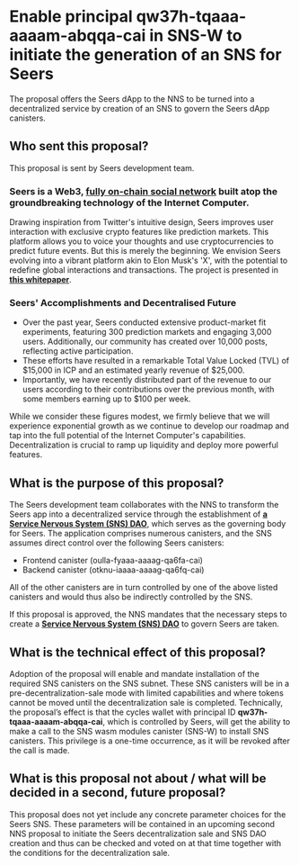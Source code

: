 # Enable principal qw37h-tqaaa-aaaam-abqqa-cai in SNS-W to initiate the generation of an SNS for Seers

The proposal offers the Seers dApp to the NNS to be turned into a decentralized service by creation of an SNS to govern the Seers dApp canisters.

## Who sent this proposal?

This proposal is sent by Seers development team.

### Seers is a Web3, [**fully on-chain social network**](https://seers.social/) built atop the groundbreaking technology of the Internet Computer.

Drawing inspiration from Twitter's intuitive design, Seers improves user interaction with exclusive crypto features like prediction markets.
This platform allows you to voice your thoughts and use cryptocurrencies to predict future events.
But this is merely the beginning. We envision Seers evolving into a vibrant platform akin to Elon Musk's 'X',
with the potential to redefine global interactions and transactions.
The project is presented in [**this whitepaper**](https://www.notion.so/Seers-Web3-Social-Network-25fa0f505b0141cabb5d7d68a11f572b).

### Seers' Accomplishments and Decentralised Future

- Over the past year, Seers conducted extensive product-market fit experiments, featuring 300 prediction markets and engaging 3,000 users. Additionally, our community has created over 10,000 posts, reflecting active participation.
- These efforts have resulted in a remarkable Total Value Locked (TVL) of $15,000 in ICP and an estimated yearly revenue of $25,000.
- Importantly, we have recently distributed part of the revenue to our users according to their contributions over the previous month, with some members earning up to $100 per week.

While we consider these figures modest, we firmly believe that we will experience exponential growth as we continue to develop our roadmap and tap into the full potential of the Internet Computer's capabilities.
Decentralization is crucial to ramp up liquidity and deploy more powerful features.

## What is the purpose of this proposal?

The Seers development team collaborates with the NNS to transform the Seers app into a decentralized service through the establishment of [**a Service Nervous System (SNS) DAO**](https://internetcomputer.org/sns), which serves as the governing body for Seers. The application comprises numerous canisters, and the SNS assumes direct control over the following Seers canisters:

- Frontend canister (oulla-fyaaa-aaaag-qa6fa-cai)
- Backend canister (otknu-iaaaa-aaaag-qa6fq-cai)

All of the other canisters are in turn controlled by one of the above listed canisters and would thus also be indirectly controlled by the SNS.

If this proposal is approved, the NNS mandates that the necessary steps to create a [**Service Nervous System (SNS) DAO**](https://internetcomputer.org/sns) to govern Seers are taken.

## What is the technical effect of this proposal?

Adoption of the proposal will enable and mandate installation of the required SNS canisters on the SNS subnet. These SNS canisters will be in a pre-decentralization-sale mode with limited capabilities and where tokens cannot be moved until the decentralization sale is completed. Technically, the proposal’s effect is that the cycles wallet with principal ID **qw37h-tqaaa-aaaam-abqqa-cai**, which is controlled by Seers, will get the ability to make a call to the SNS wasm modules canister (SNS-W) to install SNS canisters. This privilege is a one-time occurrence, as it will be revoked after the call is made.

## What is this proposal not about / what will be decided in a second, future proposal?

This proposal does not yet include any concrete parameter choices for the Seers SNS. These parameters will be contained in an upcoming second NNS proposal to initiate the Seers decentralization sale and SNS DAO creation and thus can be checked and voted on at that time together with the conditions for the decentralization sale.
